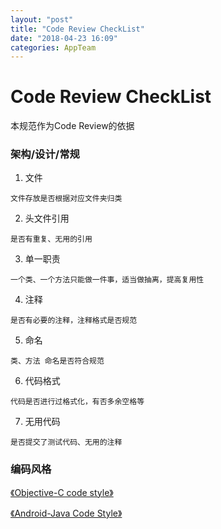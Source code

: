 ```yaml
---
layout: "post"
title: "Code Review CheckList"
date: "2018-04-23 16:09"
categories: AppTeam
---
```


# Code Review CheckList

本规范作为Code Review的依据

### 架构/设计/常规

1. 文件
```
文件存放是否根据对应文件夹归类
```

2. 头文件引用
```
是否有重复、无用的引用
```

3. 单一职责
```
一个类、一个方法只能做一件事，适当做抽离，提高复用性
```

4. 注释
```
是否有必要的注释，注释格式是否规范
```

5. 命名
```
类、方法 命名是否符合规范
```

6. 代码格式
```
代码是否进行过格式化，有否多余空格等
```

7. 无用代码
```
是否提交了测试代码、无用的注释
```

### 编码风格

[《Objective-C code style》](https://cokecoffe.github.io/2018/04/20/2018-04-20-Objective-C%20Style/)

[《Android-Java Code Style》](https://cokecoffe.github.io/2018/04/21/2018-4-21-android-java-code-style/)
